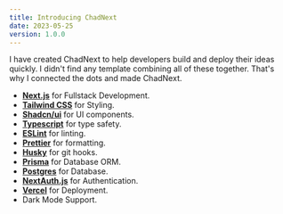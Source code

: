 ```yaml
---
title: Introducing ChadNext
date: 2023-05-25
version: 1.0.0
---
```


I have created ChadNext to help developers build and deploy their ideas quickly. I didn't find any template combining all of these together. That's why I connected the dots and made ChadNext.

- **[Next.js](https://nextjs.org/)** for Fullstack Development.
- **[Tailwind CSS](https://tailwindcss.com/)** for Styling.
- **[Shadcn/ui](https://ui.shadcn.com/)** for UI components.
- **[Typescript](https://www.typescriptlang.org/)** for type safety.
- **[ESLint](https://eslint.org/)** for linting.
- **[Prettier](https://prettier.io/)** for formatting.
- **[Husky](https://typicode.github.io/husky/#/)** for git hooks.
- **[Prisma](https://www.prisma.io/)** for Database ORM.
- **[Postgres](https://vercel.com/postgres)** for Database.
- **[NextAuth.js](https://next-auth.js.org/)** for Authentication.
- **[Vercel](https://vercel.com/)** for Deployment.
- Dark Mode Support.
